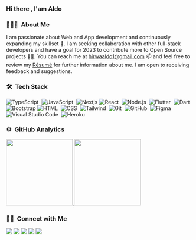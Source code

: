 
### Hi there , I'am Aldo

### 👨🏻‍💻 &nbsp;About Me
I am passionate  about Web and App development and continuously expanding my skillset 🌱. I am seeking collaboration with other full-stack developers and have a goal for 2023 to contribute more to Open Source projects 🤝🏻. You can reach me at [hirwaaldo1@gmail.com](mailto:hirwaaldo1@gmail.com) 📫 and feel free to review my [Résumé](https://www.hirwaaldo1/resume.pdf) for further information about me. I am open to receiving feedback and suggestions.
<!-- - 👀 I’m interested in Web and App development
- 🌱 I’m currently working on everything 🤣
- 💞️ I’m looking to collaborate with other full stack developers
- 🥅 2023 Goals: Contribute more to Open Source projects
- 📫 How to reach me [hirwaaldo1@gmail.com](mailto:hirwaaldo1@gmail.com)
- 📄 &nbsp;Please have a look at my [Résumé](https://www.hirwaaldo1/resume.pdf) for more details about me. I'm open to feedback and suggestions! -->

<!-- <img alt="Night Coding" src="https://raw.githubusercontent.com/AVS1508/AVS1508/master/assets/Night-Coding.gif" align="right"/>
 -->
### 🛠 &nbsp;Tech Stack

![TypeScript](https://img.shields.io/badge/-TypeScript-05122A?style=flat&logo=typescript)&nbsp;
![JavaScript](https://img.shields.io/badge/-JavaScript-05122A?style=flat&logo=javascript)&nbsp;
![Nextjs](https://img.shields.io/badge/-Nextjs-05122A?style=flat&logo=react)
![React](https://img.shields.io/badge/-React-05122A?style=flat&logo=react)&nbsp;
![Node.js](https://img.shields.io/badge/-Node.js-05122A?style=flat&logo=node.js)&nbsp;
![Flutter](https://img.shields.io/badge/-Flutter-05122A?style=flat&logo=flutter&logoColor=092E20)&nbsp;
![Dart](https://img.shields.io/badge/-Dart-05122A?style=flat&logo=dart)&nbsp;
![Bootstrap](https://img.shields.io/badge/-Bootstrap-05122A?style=flat&logo=bootstrap&logoColor=563D7C)
![HTML](https://img.shields.io/badge/-HTML-05122A?style=flat&logo=HTML5)&nbsp;
![CSS](https://img.shields.io/badge/-CSS-05122A?style=flat&logo=CSS3&logoColor=1572B6)&nbsp;
![Tailwind](https://img.shields.io/badge/-Tailwind-05122A?style=flat&logo=tailwind)&nbsp;
![Git](https://img.shields.io/badge/-Git-05122A?style=flat&logo=git)&nbsp;
![GitHub](https://img.shields.io/badge/-GitHub-05122A?style=flat&logo=github)&nbsp;
![Figma](https://img.shields.io/badge/-Figma-05122A?style=flat&logo=figma)
![Visual Studio Code](https://img.shields.io/badge/-Visual%20Studio%20Code-05122A?style=flat&logo=visual-studio-code&logoColor=007ACC)&nbsp;
![Heroku](https://img.shields.io/badge/-Heroku-05122A?style=flat&logo=heroku)&nbsp;

### ⚙️ &nbsp;GitHub Analytics

<p align="left">
<a href="https://github.com/hirwaaldo1">
  <img height="180em" src="https://github-readme-stats-eight-theta.vercel.app/api?username=hirwaaldo1&show_icons=true&theme=algolia&include_all_commits=true&count_private=true"/>
  <img height="180em" src="https://github-readme-stats-eight-theta.vercel.app/api/top-langs/?username=hirwaaldo1&layout=compact&langs_count=8&theme=algolia"/>
</a>
</p>

### 🤝🏻 &nbsp;Connect with Me

<p align="left">
<a href="https://www.hirwaaldo.com"><img src="https://img.shields.io/badge/-hirwaaldo.com-3423A6?style=flat&logo=Google-Chrome&logoColor=white"/></a>
<a href="https://www.linkedin.com/in/aldo-hirwa/"><img src="https://img.shields.io/badge/-HirwaAldo-0077B5?style=flat&logo=Linkedin&logoColor=white"/></a>
<a href="mailto:hirwaaldo1@gmail.com"><img src="https://img.shields.io/badge/-hirwaaldo1gmail.com-D14836?style=flat&logo=Gmail&logoColor=white"/></a>
<a href="https://www.instagram.com/aldo_hirwa"><img src="https://img.shields.io/badge/-@HirwaAldo-E4405F?style=flat&logo=Instagram&logoColor=white"/></a>
<a href="https://www.pinterest.com/hirwaaldo/"><img src="https://img.shields.io/badge/-@HirwaAldo-BD081C?style=flat&logo=Pinterest&logoColor=white"/></a>
</p>
